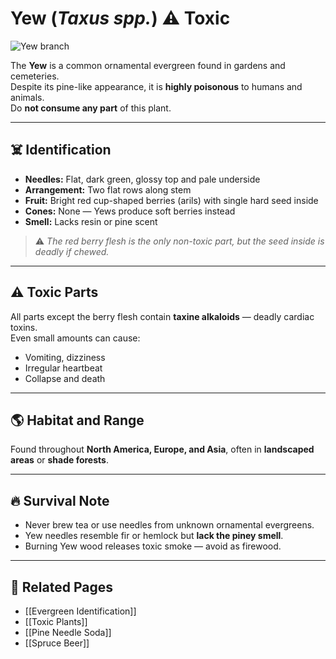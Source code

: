 # Yew (*Taxus spp.*) ⚠️ Toxic

![Yew branch](plants/images/yew.jpg)

The **Yew** is a common ornamental evergreen found in gardens and cemeteries.  
Despite its pine-like appearance, it is **highly poisonous** to humans and animals.  
Do **not consume any part** of this plant.

---

## ☠️ Identification

- **Needles:** Flat, dark green, glossy top and pale underside  
- **Arrangement:** Two flat rows along stem  
- **Fruit:** Bright red cup-shaped berries (arils) with single hard seed inside  
- **Cones:** None — Yews produce soft berries instead  
- **Smell:** Lacks resin or pine scent  

> ⚠️ *The red berry flesh is the only non-toxic part, but the seed inside is deadly if chewed.*

---

## ⚠️ Toxic Parts

All parts except the berry flesh contain **taxine alkaloids** — deadly cardiac toxins.  
Even small amounts can cause:
- Vomiting, dizziness  
- Irregular heartbeat  
- Collapse and death  

---

## 🌎 Habitat and Range

Found throughout **North America, Europe, and Asia**, often in **landscaped areas** or **shade forests**.

---

## 🔥 Survival Note

- Never brew tea or use needles from unknown ornamental evergreens.  
- Yew needles resemble fir or hemlock but **lack the piney smell**.  
- Burning Yew wood releases toxic smoke — avoid as firewood.

---

## 🔗 Related Pages
- [[Evergreen Identification]]  
- [[Toxic Plants]]  
- [[Pine Needle Soda]]  
- [[Spruce Beer]]
